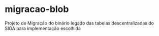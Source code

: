 # migracao-blob
Projeto de Migração do binário legado das tabelas descentralizadas do SIGA para implementação escolhida
